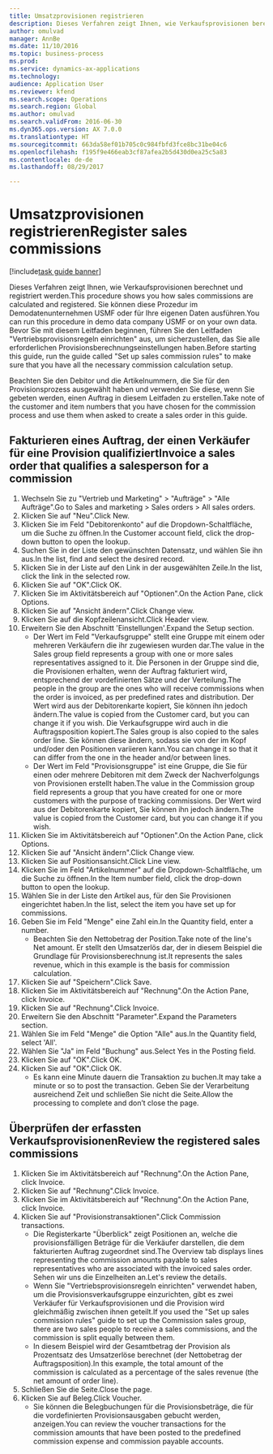 ```yaml
--- 
title: Umsatzprovisionen registrieren
description: Dieses Verfahren zeigt Ihnen, wie Verkaufsprovisionen berechnet und registriert werden.
author: omulvad
manager: AnnBe
ms.date: 11/10/2016
ms.topic: business-process
ms.prod: 
ms.service: dynamics-ax-applications
ms.technology: 
audience: Application User
ms.reviewer: kfend
ms.search.scope: Operations
ms.search.region: Global
ms.author: omulvad
ms.search.validFrom: 2016-06-30
ms.dyn365.ops.version: AX 7.0.0
ms.translationtype: HT
ms.sourcegitcommit: 663da58ef01b705c0c984fbfd3fce8bc31be04c6
ms.openlocfilehash: f195f9e466eab3cf87afea2b5d430d0ea25c5a83
ms.contentlocale: de-de
ms.lasthandoff: 08/29/2017

---
```

# <a name="register-sales-commissions"></a><span data-ttu-id="d1c75-103">Umsatzprovisionen registrieren</span><span class="sxs-lookup"><span data-stu-id="d1c75-103">Register sales commissions</span></span>

[!include[task guide banner](../../includes/task-guide-banner.md)]

<span data-ttu-id="d1c75-104">Dieses Verfahren zeigt Ihnen, wie Verkaufsprovisionen berechnet und registriert werden.</span><span class="sxs-lookup"><span data-stu-id="d1c75-104">This procedure shows you how sales commissions are calculated and registered.</span></span> <span data-ttu-id="d1c75-105">Sie können diese Prozedur im Demodatenunternehmen USMF oder für Ihre eigenen Daten ausführen.</span><span class="sxs-lookup"><span data-stu-id="d1c75-105">You can run this procedure in demo data company USMF or on your own data.</span></span> <span data-ttu-id="d1c75-106">Bevor Sie mit diesem Leitfaden beginnen, führen Sie den Leitfaden "Vertriebsprovisionsregeln einrichten" aus, um sicherzustellen, das Sie alle erforderlichen Provisionsberechnungseinstellungen haben.</span><span class="sxs-lookup"><span data-stu-id="d1c75-106">Before starting this guide, run the guide called "Set up sales commission rules" to make sure that you have all the necessary commission calculation setup.</span></span>

<span data-ttu-id="d1c75-107">Beachten Sie den Debitor und die Artikelnummern, die Sie für den Provisionsprozess ausgewählt haben und verwenden Sie diese, wenn Sie gebeten werden, einen Auftrag in diesem Leitfaden zu erstellen.</span><span class="sxs-lookup"><span data-stu-id="d1c75-107">Take note of the customer and item numbers that you have chosen for the commission process and use them when asked to create a sales order in this guide.</span></span>


## <a name="invoice-a-sales-order-that-qualifies-a-salesperson-for-a-commission"></a><span data-ttu-id="d1c75-108">Fakturieren eines Auftrag, der einen Verkäufer für eine Provision qualifiziert</span><span class="sxs-lookup"><span data-stu-id="d1c75-108">Invoice a sales order that qualifies a salesperson for a commission</span></span>
1. <span data-ttu-id="d1c75-109">Wechseln Sie zu "Vertrieb und Marketing" > "Aufträge" > "Alle Aufträge".</span><span class="sxs-lookup"><span data-stu-id="d1c75-109">Go to Sales and marketing > Sales orders > All sales orders.</span></span>
2. <span data-ttu-id="d1c75-110">Klicken Sie auf "Neu".</span><span class="sxs-lookup"><span data-stu-id="d1c75-110">Click New.</span></span>
3. <span data-ttu-id="d1c75-111">Klicken Sie im Feld "Debitorenkonto" auf die Dropdown-Schaltfläche, um die Suche zu öffnen.</span><span class="sxs-lookup"><span data-stu-id="d1c75-111">In the Customer account field, click the drop-down button to open the lookup.</span></span>
4. <span data-ttu-id="d1c75-112">Suchen Sie in der Liste den gewünschten Datensatz, und wählen Sie ihn aus.</span><span class="sxs-lookup"><span data-stu-id="d1c75-112">In the list, find and select the desired record.</span></span>
5. <span data-ttu-id="d1c75-113">Klicken Sie in der Liste auf den Link in der ausgewählten Zeile.</span><span class="sxs-lookup"><span data-stu-id="d1c75-113">In the list, click the link in the selected row.</span></span>
6. <span data-ttu-id="d1c75-114">Klicken Sie auf "OK".</span><span class="sxs-lookup"><span data-stu-id="d1c75-114">Click OK.</span></span>
7. <span data-ttu-id="d1c75-115">Klicken Sie im Aktivitätsbereich auf "Optionen".</span><span class="sxs-lookup"><span data-stu-id="d1c75-115">On the Action Pane, click Options.</span></span>
8. <span data-ttu-id="d1c75-116">Klicken Sie auf "Ansicht ändern".</span><span class="sxs-lookup"><span data-stu-id="d1c75-116">Click Change view.</span></span>
9. <span data-ttu-id="d1c75-117">Klicken Sie auf die Kopfzeilenansicht.</span><span class="sxs-lookup"><span data-stu-id="d1c75-117">Click Header view.</span></span>
10. <span data-ttu-id="d1c75-118">Erweitern Sie den Abschnitt 'Einstellungen'.</span><span class="sxs-lookup"><span data-stu-id="d1c75-118">Expand the Setup section.</span></span>
    * <span data-ttu-id="d1c75-119">Der Wert im Feld "Verkaufsgruppe" stellt eine Gruppe mit einem oder mehreren Verkäufern die ihr zugewiesen wurden dar.</span><span class="sxs-lookup"><span data-stu-id="d1c75-119">The value in the Sales group field represents a group with one or more sales representatives assigned to it.</span></span> <span data-ttu-id="d1c75-120">Die Personen in der Gruppe sind die, die Provisionen erhalten, wenn der Auftrag fakturiert wird, entsprechend der vordefinierten Sätze und der Verteilung.</span><span class="sxs-lookup"><span data-stu-id="d1c75-120">The people in the group are the ones who will receive commissions when the order is invoiced, as per predefined rates and distribution.</span></span>   <span data-ttu-id="d1c75-121">Der Wert wird aus der Debitorenkarte kopiert, Sie können ihn jedoch ändern.</span><span class="sxs-lookup"><span data-stu-id="d1c75-121">The value is copied from the Customer card, but you can change it if you wish.</span></span>  <span data-ttu-id="d1c75-122">Die Verkaufsgruppe wird auch in die Auftragsposition kopiert.</span><span class="sxs-lookup"><span data-stu-id="d1c75-122">The Sales group is also copied to the sales order line.</span></span> <span data-ttu-id="d1c75-123">Sie können diese ändern, sodass sie von der im Kopf und/oder den Positionen variieren kann.</span><span class="sxs-lookup"><span data-stu-id="d1c75-123">You can change it so that it can differ from the one in the header and/or between lines.</span></span>  
    * <span data-ttu-id="d1c75-124">Der Wert im Feld "Provisionsgruppe" ist eine Gruppe, die Sie für einen oder mehrere Debitoren mit dem Zweck der Nachverfolgungs von Provisionen erstellt haben.</span><span class="sxs-lookup"><span data-stu-id="d1c75-124">The value in the Commission group field represents a group that you have created for one or more customers with the purpose of tracking commissions.</span></span>   <span data-ttu-id="d1c75-125">Der Wert wird aus der Debitorenkarte kopiert, Sie können ihn jedoch ändern.</span><span class="sxs-lookup"><span data-stu-id="d1c75-125">The value is copied from the Customer card, but you can change it if you wish.</span></span>   
11. <span data-ttu-id="d1c75-126">Klicken Sie im Aktivitätsbereich auf "Optionen".</span><span class="sxs-lookup"><span data-stu-id="d1c75-126">On the Action Pane, click Options.</span></span>
12. <span data-ttu-id="d1c75-127">Klicken Sie auf "Ansicht ändern".</span><span class="sxs-lookup"><span data-stu-id="d1c75-127">Click Change view.</span></span>
13. <span data-ttu-id="d1c75-128">Klicken Sie auf Positionsansicht.</span><span class="sxs-lookup"><span data-stu-id="d1c75-128">Click Line view.</span></span>
14. <span data-ttu-id="d1c75-129">Klicken Sie im Feld "Artikelnummer" auf die Dropdown-Schaltfläche, um die Suche zu öffnen.</span><span class="sxs-lookup"><span data-stu-id="d1c75-129">In the Item number field, click the drop-down button to open the lookup.</span></span>
15. <span data-ttu-id="d1c75-130">Wählen Sie in der Liste den Artikel aus, für den Sie Provisionen eingerichtet haben.</span><span class="sxs-lookup"><span data-stu-id="d1c75-130">In the list, select the item you have set up for commissions.</span></span> 
16. <span data-ttu-id="d1c75-131">Geben Sie im Feld "Menge" eine Zahl ein.</span><span class="sxs-lookup"><span data-stu-id="d1c75-131">In the Quantity field, enter a number.</span></span>
    * <span data-ttu-id="d1c75-132">Beachten Sie den Nettobetrag der Position.</span><span class="sxs-lookup"><span data-stu-id="d1c75-132">Take note of the line's Net amount.</span></span> <span data-ttu-id="d1c75-133">Er stellt den Umsatzerlös dar, der in diesem Beispiel die Grundlage für Provisionsberechnung ist.</span><span class="sxs-lookup"><span data-stu-id="d1c75-133">It represents the sales revenue, which in this example is the basis for commission calculation.</span></span>  
17. <span data-ttu-id="d1c75-134">Klicken Sie auf "Speichern".</span><span class="sxs-lookup"><span data-stu-id="d1c75-134">Click Save.</span></span>
18. <span data-ttu-id="d1c75-135">Klicken Sie im Aktivitätsbereich auf "Rechnung".</span><span class="sxs-lookup"><span data-stu-id="d1c75-135">On the Action Pane, click Invoice.</span></span>
19. <span data-ttu-id="d1c75-136">Klicken Sie auf "Rechnung".</span><span class="sxs-lookup"><span data-stu-id="d1c75-136">Click Invoice.</span></span>
20. <span data-ttu-id="d1c75-137">Erweitern Sie den Abschnitt "Parameter".</span><span class="sxs-lookup"><span data-stu-id="d1c75-137">Expand the Parameters section.</span></span>
21. <span data-ttu-id="d1c75-138">Wählen Sie im Feld "Menge" die Option "Alle" aus.</span><span class="sxs-lookup"><span data-stu-id="d1c75-138">In the Quantity field, select 'All'.</span></span>
22. <span data-ttu-id="d1c75-139">Wählen Sie "Ja" im Feld "Buchung" aus.</span><span class="sxs-lookup"><span data-stu-id="d1c75-139">Select Yes in the Posting field.</span></span>
23. <span data-ttu-id="d1c75-140">Klicken Sie auf "OK".</span><span class="sxs-lookup"><span data-stu-id="d1c75-140">Click OK.</span></span>
24. <span data-ttu-id="d1c75-141">Klicken Sie auf "OK".</span><span class="sxs-lookup"><span data-stu-id="d1c75-141">Click OK.</span></span>
    * <span data-ttu-id="d1c75-142">Es kann eine Minute dauern die Transaktion zu buchen.</span><span class="sxs-lookup"><span data-stu-id="d1c75-142">It may take a minute or so to post the transaction.</span></span> <span data-ttu-id="d1c75-143">Geben Sie der Verarbeitung ausreichend Zeit und schließen Sie nicht die Seite.</span><span class="sxs-lookup"><span data-stu-id="d1c75-143">Allow the processing to complete and don’t close the page.</span></span>  

## <a name="review-the-registered-sales-commissions"></a><span data-ttu-id="d1c75-144">Überprüfen der erfassten Verkaufsprovisionen</span><span class="sxs-lookup"><span data-stu-id="d1c75-144">Review the registered sales commissions</span></span>
1. <span data-ttu-id="d1c75-145">Klicken Sie im Aktivitätsbereich auf "Rechnung".</span><span class="sxs-lookup"><span data-stu-id="d1c75-145">On the Action Pane, click Invoice.</span></span>
2. <span data-ttu-id="d1c75-146">Klicken Sie auf "Rechnung".</span><span class="sxs-lookup"><span data-stu-id="d1c75-146">Click Invoice.</span></span>
3. <span data-ttu-id="d1c75-147">Klicken Sie im Aktivitätsbereich auf "Rechnung".</span><span class="sxs-lookup"><span data-stu-id="d1c75-147">On the Action Pane, click Invoice.</span></span>
4. <span data-ttu-id="d1c75-148">Klicken Sie auf "Provisionstransaktionen".</span><span class="sxs-lookup"><span data-stu-id="d1c75-148">Click Commission transactions.</span></span>
    * <span data-ttu-id="d1c75-149">Die Registerkarte "Überblick" zeigt Positionen an, welche die provisionsfälligen Beträge für die Verkäufer darstellen, die dem fakturierten Auftrag zugeordnet sind.</span><span class="sxs-lookup"><span data-stu-id="d1c75-149">The Overview tab displays lines representing the commission amounts payable to sales representatives who are associated with the invoiced sales order.</span></span> <span data-ttu-id="d1c75-150">Sehen wir uns die Einzelheiten an.</span><span class="sxs-lookup"><span data-stu-id="d1c75-150">Let's review the details.</span></span>     
    * <span data-ttu-id="d1c75-151">Wenn Sie "Vertriebsprovisionsregeln einrichten" verwendet haben, um die Provisionsverkaufsgruppe einzurichten, gibt es zwei Verkäufer für Verkaufsprovisionen und die Provision wird gleichmäßig zwischen ihnen geteilt.</span><span class="sxs-lookup"><span data-stu-id="d1c75-151">If you used the "Set up sales commission rules" guide to set up the Commission sales group, there are two sales people to receive a sales commissions, and the commission is split equally between them.</span></span>  
    * <span data-ttu-id="d1c75-152">In diesem Beispiel wird der Gesamtbetrag der Provision als Prozentsatz des Umsatzerlöse berechnet (der Nettobetrag der Auftragsposition).</span><span class="sxs-lookup"><span data-stu-id="d1c75-152">In this example, the total amount of the commission is calculated as a percentage of the sales revenue (the net amount of order line).</span></span>   
5. <span data-ttu-id="d1c75-153">Schließen Sie die Seite.</span><span class="sxs-lookup"><span data-stu-id="d1c75-153">Close the page.</span></span>
6. <span data-ttu-id="d1c75-154">Klicken Sie auf Beleg.</span><span class="sxs-lookup"><span data-stu-id="d1c75-154">Click Voucher.</span></span>
    * <span data-ttu-id="d1c75-155">Sie können die Belegbuchungen für die Provisionsbeträge, die für die vordefinierten Provisionsausgaben gebucht werden, anzeigen.</span><span class="sxs-lookup"><span data-stu-id="d1c75-155">You can review the voucher transactions for the commission amounts that have been posted to the predefined commission expense and commission payable accounts.</span></span>  


